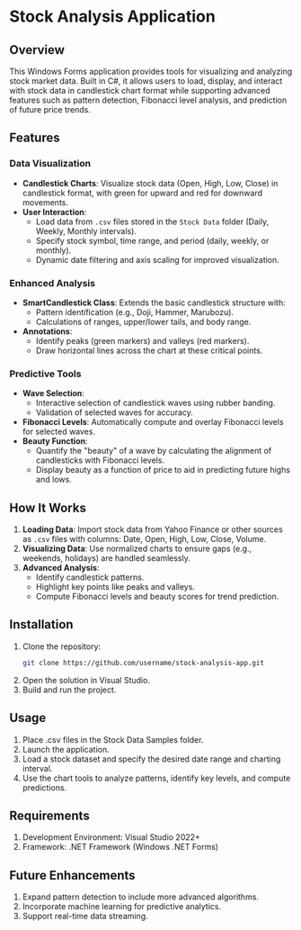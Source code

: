# Stock Analysis Application

## Overview
This Windows Forms application provides tools for visualizing and analyzing stock market data. Built in C#, it allows users to load, display, and interact with stock data in candlestick chart format while supporting advanced features such as pattern detection, Fibonacci level analysis, and prediction of future price trends.

## Features

### Data Visualization
- **Candlestick Charts**: Visualize stock data (Open, High, Low, Close) in candlestick format, with green for upward and red for downward movements.
- **User Interaction**:
  - Load data from `.csv` files stored in the `Stock Data` folder (Daily, Weekly, Monthly intervals).
  - Specify stock symbol, time range, and period (daily, weekly, or monthly).
  - Dynamic date filtering and axis scaling for improved visualization.

### Enhanced Analysis
- **SmartCandlestick Class**: Extends the basic candlestick structure with:
  - Pattern identification (e.g., Doji, Hammer, Marubozu).
  - Calculations of ranges, upper/lower tails, and body range.
- **Annotations**:
  - Identify peaks (green markers) and valleys (red markers).
  - Draw horizontal lines across the chart at these critical points.

### Predictive Tools
- **Wave Selection**:
  - Interactive selection of candlestick waves using rubber banding.
  - Validation of selected waves for accuracy.
- **Fibonacci Levels**: Automatically compute and overlay Fibonacci levels for selected waves.
- **Beauty Function**:
  - Quantify the "beauty" of a wave by calculating the alignment of candlesticks with Fibonacci levels.
  - Display beauty as a function of price to aid in predicting future highs and lows.

## How It Works
1. **Loading Data**: Import stock data from Yahoo Finance or other sources as `.csv` files with columns: Date, Open, High, Low, Close, Volume.
2. **Visualizing Data**: Use normalized charts to ensure gaps (e.g., weekends, holidays) are handled seamlessly.
3. **Advanced Analysis**:
   - Identify candlestick patterns.
   - Highlight key points like peaks and valleys.
   - Compute Fibonacci levels and beauty scores for trend prediction.

## Installation
1. Clone the repository:
   ```bash
   git clone https://github.com/username/stock-analysis-app.git
2. Open the solution in Visual Studio.
3. Build and run the project.

## Usage
1. Place .csv files in the Stock Data Samples folder.
2. Launch the application.
3. Load a stock dataset and specify the desired date range and charting interval.
4. Use the chart tools to analyze patterns, identify key levels, and compute predictions.

## Requirements
1. Development Environment: Visual Studio 2022+
2. Framework: .NET Framework (Windows .NET Forms)

## Future Enhancements
1. Expand pattern detection to include more advanced algorithms.
2. Incorporate machine learning for predictive analytics.
3. Support real-time data streaming.


